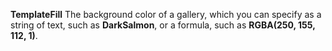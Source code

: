 **TemplateFill** The background color of a gallery, which you can specify as a string of text, such as **DarkSalmon**, or a formula, such as **RGBA(250, 155, 112, 1)**.

